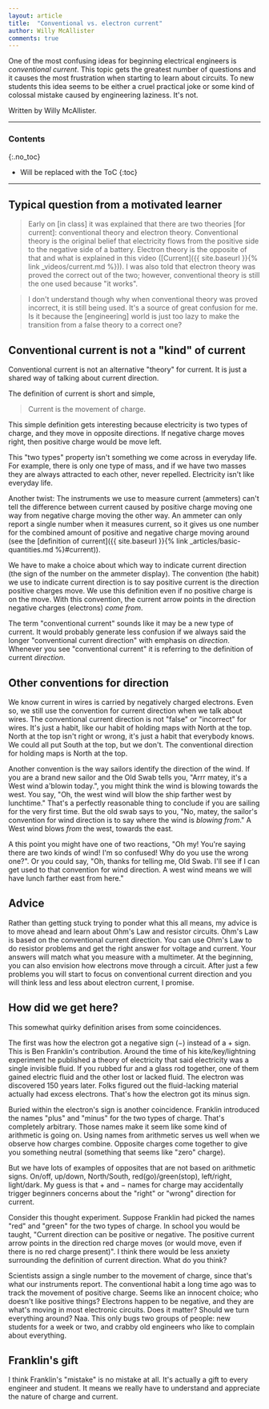 ```yaml
---
layout: article
title:  "Conventional vs. electron current"
author: Willy McAllister
comments: true
---
```


One of the most confusing ideas for beginning electrical engineers is *conventional current*. This topic gets the greatest number of questions and it causes the most frustration when starting to learn about circuits. To new students this idea seems to be either a cruel practical joke or some kind of colossal mistake caused by engineering laziness. It's not. 

Written by Willy McAllister.

----

### Contents
{:.no_toc}

* Will be replaced with the ToC
{:toc}

---- 

## Typical question from a motivated learner

>Early on \[in class\] it was explained that there are two theories \[for current\]: conventional theory and electron theory. Conventional theory is the original belief that electricity flows from the positive side to the negative side of a battery. Electron theory is the opposite of that and what is explained in this video ([Current]({{ site.baseurl }}{% link _videos/current.md %})). I was also told that electron theory was proved the correct out of the two; however, conventional theory is still the one used because "it works". 

>I don't understand though why when conventional theory was proved incorrect, it is still being used. It's a source of great confusion for me. Is it because the \[engineering\] world is just too lazy to make the transition from a false theory to a correct one? 

## Conventional current is not a "kind" of current

Conventional current is not an alternative "theory" for current. It is just a shared way of talking about current direction. 

The definition of current is short and simple, 

>Current is the movement of charge.

This simple definition gets interesting because electricity is two types of charge, and they move in opposite directions. If negative charge moves right, then positive charge would be move left.  

This "two types" property isn't something we come across in everyday life. For example, there is only one type of mass, and if we have two masses they are always attracted to each other, never repelled. Electricity isn't like everyday life. 

Another twist: The instruments we use to measure current (ammeters) can't tell the difference between current caused by positive charge moving one way from negative charge moving the other way. An ammeter can only report a single number when it measures current, so it gives us one number for the combined amount of positive and negative charge moving around (see the [definition of current]({{ site.baseurl }}{% link _articles/basic-quantities.md %}#current)). 

We have to make a choice about which way to indicate current direction (the sign of the number on the ammeter display). The convention (the habit) we use to indicate current direction is to say positive current is the direction positive charges move. We use this definition even if no positive charge is on the move. With this convention, the current arrow points in the direction negative charges (electrons) *come from*. 

The term "conventional current" sounds like it may be a new type of current. It would probably generate less confusion if we always said the longer "conventional current direction" with emphasis on *direction*. Whenever you see "conventional current" it is referring to the definition of current *direction*.

## Other conventions for direction

We know current in wires is carried by negatively charged electrons. Even so, we still use the convention for current direction when we talk about wires. The conventional current direction is not "false" or "incorrect" for wires. It's just a habit, like our habit of holding maps with North at the top. North at the top isn't right or wrong, it's just a habit that everybody knows. We could all put South at the top, but we don't. The conventional direction for holding maps is North at the top.

Another convention is the way sailors identify the direction of the wind. If you are a brand new sailor and the Old Swab tells you, "Arrr matey, it's a West wind a'blowin today.", you might think the wind is blowing towards the west. You say, "Oh, the west wind will blow the ship farther west by lunchtime." That's a perfectly reasonable thing to conclude if you are sailing for the very first time. But the old swab says to you, "No, matey, the sailor's convention for wind direction is to say where the wind is *blowing from*." A West wind blows *from* the west, towards the east. 

A this point you might have one of two reactions, "Oh my! You're saying there are two kinds of wind! I'm so confused! Why do you use the wrong one?". Or you could say, "Oh, thanks for telling me, Old Swab. I'll see if I can get used to that convention for wind direction. A west wind means we will have lunch farther east from here." 

## Advice

Rather than getting stuck trying to ponder what this all means, my advice is to move ahead and learn about Ohm's Law and resistor circuits. Ohm's Law is based on the conventional current direction. You can use Ohm's Law to do resistor problems and get the right answer for voltage and current. Your answers will match what you measure with a multimeter. At the beginning, you can also envision how electrons move through a circuit. After just a few problems you will start to focus on conventional current direction and you will think less and less about electron current, I promise.

## How did we get here?

This somewhat quirky definition arises from some coincidences.

The first was how the electron got a negative sign $(-)$ instead of a $+$ sign. This is Ben Franklin's contribution. Around the time of his kite/key/lightning experiment he published a theory of electricity that said electricity was a single invisible fluid. If you rubbed fur and a glass rod together, one of them gained electric fluid and the other lost or lacked fluid. The electron was discovered $150$ years later. Folks figured out the fluid-lacking material actually had excess electrons. That's how the electron got its minus sign.

Buried within the electron's sign is another coincidence. Franklin introduced the names "plus" and "minus" for the two types of charge. That's completely arbitrary. Those names make it seem like some kind of arithmetic is going on. Using names from arithmetic serves us well when we observe how charges combine. Opposite charges come together to give you something neutral (something that seems like "zero" charge). 

But we have lots of examples of opposites that are not based on arithmetic signs. On/off, up/down, North/South, red(go)/green(stop), left/right, light/dark. My guess is that $+$ and $-$ names for charge may accidentally trigger beginners concerns about the "right" or "wrong" direction for current. 

Consider this thought experiment. Suppose Franklin had picked the names "red" and "green" for the two types of charge. In school you would be taught, "Current direction can be positive or negative. The positive current arrow points in the direction red charge moves (or would move, even if there is no red charge present)". I think there would be less anxiety surrounding the definition of current direction. What do you think? 

Scientists assign a single number to the movement of charge, since that's what our instruments report. The conventional habit a long time ago was to track the movement of positive charge. Seems like an innocent choice; who doesn't like positive things? Electrons happen to be negative, and they are what's moving in most electronic circuits. Does it matter? Should we turn everything around? Naa. This only bugs two groups of people: new students for a week or two, and crabby old engineers who like to complain about everything.

## Franklin's gift

I think Franklin's "mistake" is no mistake at all. It's actually a gift to every engineer and student. It means we really have to understand and appreciate the nature of charge and current.    
